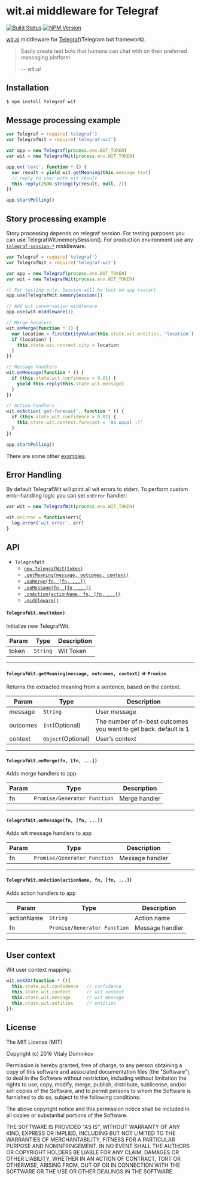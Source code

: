 # wit.ai middleware for Telegraf

[![Build Status](https://img.shields.io/travis/telegraf/telegraf-wit.svg?branch=master&style=flat-square)](https://travis-ci.org/telegraf/telegraf-wit)
[![NPM Version](https://img.shields.io/npm/v/telegraf-wit.svg?style=flat-square)](https://www.npmjs.com/package/telegraf-wit)

[wit.ai](https://wit.ai/) middleware for [Telegraf](https://github.com/telegraf/telegraf)(Telegram bot framework).

> Easily create text bots that humans can chat with on their preferred messaging platform.
>
> -- <cite>wit.ai</cite>

## Installation

```js
$ npm install telegraf-wit
```

## Message processing example
  
```js
var Telegraf = require('telegraf')
var TelegrafWit = require('telegraf-wit')

var app = new Telegraf(process.env.BOT_TOKEN)
var wit = new TelegrafWit(process.env.WIT_TOKEN)

app.on('text', function * () {
  var result = yield wit.getMeaning(this.message.text)
  // reply to user with wit result
  this.reply(JSON.stringify(result, null, 2))
})

app.startPolling()

```

## Story processing example

Story processing depends on relegraf session. For testing purposes you can use TelegrafWit.memorySession(). For production environment use any [`telegraf-session-*`](https://www.npmjs.com/search?q=telegraf-session) middleware.

  
```js
var Telegraf = require('telegraf')
var TelegrafWit = require('telegraf-wit')

var app = new Telegraf(process.env.BOT_TOKEN)
var wit = new TelegrafWit(process.env.WIT_TOKEN)

// For testing only. Session will be lost on app restart
app.use(TelegrafWit.memorySession())

// Add wit conversation middleware
app.use(wit.middleware())

// Merge handlers
wit.onMerge(function * () {
  var location = firstEntityValue(this.state.wit.entities, 'location')
  if (location) {
    this.state.wit.context.city = location
  }
})

// Message handlers
wit.onMessage(function * () {
  if (this.state.wit.confidence > 0.01) {
    yield this.reply(this.state.wit.message)
  }
})

// Action handlers
wit.onAction('get-forecast', function * () {
  if (this.state.wit.confidence > 0.02) {
    this.state.wit.context.forecast = 'As usual :)'
  }
})

app.startPolling()

```

There are some other [examples](https://github.com/telegraf/telegraf-wit/tree/master/examples).


## Error Handling

By default TelegrafWit will print all wit errors to stderr. 
To perform custom error-handling logic you can set `onError` handler:

```js
var wit = new TelegrafWit(process.env.WIT_TOKEN)

wit.onError = function(err){
  log.error('wit error', err)
}
```

## API

* `TelegrafWit`
  * [`new TelegrafWit(token)`](#new)
  * [`.getMeaning(message, outcomes, context)`](#getMeaning)
  * [`.onMerge(fn, [fn, ...])`](#onMerge)
  * [`.onMessage(fn, [fn, ...])`](#onMessage)
  * [`.onAction(actionName, fn, [fn, ...])`](#onAction)
  * [`.middleware()`](#middleware)
 
<a name="new"></a>
#### `TelegrafWit.new(token)`

Initialize new TelegrafWit.

| Param | Type | Description |
| --- | --- | --- |
| token | `String` | Wit Token |

* * *

<a name="getMeaning"></a>
#### `TelegrafWit.getMeaning(message, outcomes, context)` => `Promise`

Returns the extracted meaning from a sentence, based on the context. 

| Param | Type | Description |
| ---  | --- | --- |
| message  | `String` | User message |
| outcomes  | `Int`(Optional) | The number of n-best outcomes you want to get back. default is 1 |
| context  | `Object`(Optional) | User’s context |

* * *

<a name="onMerge"></a>
#### `TelegrafWit.onMerge(fn, [fn, ...])`

Adds merge handlers to app

| Param | Type | Description |
| ---  | --- | --- |
| fn  | `Promise/Generator Function` | Merge handler |

* * *

<a name="onMessage"></a>
#### `TelegrafWit.onMessage(fn, [fn, ...])`

Adds wit message handlers to app

| Param | Type | Description |
| ---  | --- | --- |
| fn  | `Promise/Generator Function` | Message handler |

* * *

<a name="onMessage"></a>
#### `TelegrafWit.onAction(actionName, fn, [fn, ...])`

Adds action handlers to app 

| Param | Type | Description |
| ---  | --- | --- |
| actionName | `String` | Action name |
| fn  | `Promise/Generator Function` | Message handler |

* * *

## User context

Wit user context mapping:

```js
wit.onXXX(function * (){
  this.state.wit.confidence   // confidence
  this.state.wit.context      // wit context
  this.state.wit.message      // wit message
  this.state.wit.entities     // entities
});
```

## License

The MIT License (MIT)

Copyright (c) 2016 Vitaly Domnikov

Permission is hereby granted, free of charge, to any person obtaining a copy
of this software and associated documentation files (the "Software"), to deal
in the Software without restriction, including without limitation the rights
to use, copy, modify, merge, publish, distribute, sublicense, and/or sell
copies of the Software, and to permit persons to whom the Software is
furnished to do so, subject to the following conditions:

The above copyright notice and this permission notice shall be included in all
copies or substantial portions of the Software.

THE SOFTWARE IS PROVIDED "AS IS", WITHOUT WARRANTY OF ANY KIND, EXPRESS OR
IMPLIED, INCLUDING BUT NOT LIMITED TO THE WARRANTIES OF MERCHANTABILITY,
FITNESS FOR A PARTICULAR PURPOSE AND NONINFRINGEMENT. IN NO EVENT SHALL THE
AUTHORS OR COPYRIGHT HOLDERS BE LIABLE FOR ANY CLAIM, DAMAGES OR OTHER
LIABILITY, WHETHER IN AN ACTION OF CONTRACT, TORT OR OTHERWISE, ARISING FROM,
OUT OF OR IN CONNECTION WITH THE SOFTWARE OR THE USE OR OTHER DEALINGS IN THE
SOFTWARE.


